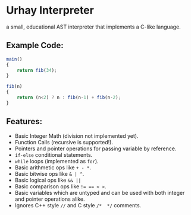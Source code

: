 # Urhay Interpreter
a small, educational AST interpreter that implements a C-like language.

## Example Code:
```javascript
main()
{
	return fib(34);
}

fib(n)
{
	return (n<2) ? n : fib(n-1) + fib(n-2);
}
```

## Features:
* Basic Integer Math (division not implemented yet).
* Function Calls (recursive is supported!).
* Pointers and pointer operations for passing variable by reference.
* `if-else` conditional statements.
* `while` loops (implemented as `for`).
* Basic arithmetic ops like `+ - *`.
* Basic bitwise ops like `& | ^`.
* Basic logical ops like `&& ||`
* Basic comparison ops like `!= == < >`.
* Basic variables which are untyped and can be used with both integer and pointer operations alike.
* Ignores C++ style `//` and C style `/*  */` comments.
